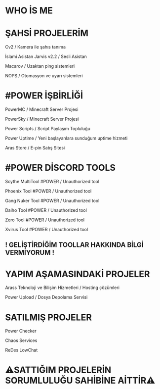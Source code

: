 # WHO İS ME

# ŞAHSİ PROJELERİM
Cv2 / Kamera ile şahıs tanıma

İslami Asistan Jarvis v2.2 / Sesli Asistan 

Macarov / Uzaktan ping sistemleri

NOPS / Otomasyon ve uyarı sistemleri

# #POWER İŞBİRLİĞİ

PowerMC / Minecraft Server Projesi

PowerSky / Minecraft Server Projesi

Power Scripts / Script Paylaşım Topluluğu

Power Uptime / Yeni başlayanlara sunduğum uptime hizmeti

Aras Store / E-pin Satış Sitesi

# #POWER DİSCORD TOOLS

Scythe MultiTool #POWER / Unauthorized tool

Phoenix Tool #POWER / Unauthorized tool

Gang Nuker Tool #POWER / Unauthorized tool

Daiho Tool #POWER / Unauthorized tool

Zero Tool #POWER / Unauthorized tool

Xvirus Tool #POWER / Unauthorized tool
## ! GELİŞTİRDİĞİM TOOLLAR HAKKINDA BİLGİ VERMİYORUM !


# YAPIM AŞAMASINDAKİ PROJELER

Arass Teknoloji ve Bilişim Hizmetleri / Hosting çözümleri

Power Upload / Dosya Depolama Servisi

# SATILMIŞ PROJELER

Power Checker

Chaos Services

ReDes LowChat
# ⚠SATTIĞIM PROJELERİN SORUMLULUĞU SAHİBİNE AİTTİR⚠
